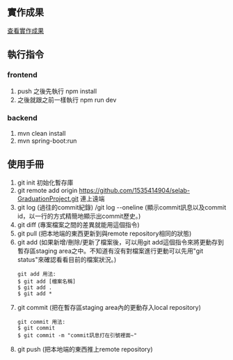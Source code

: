 ## 實作成果
[查看實作成果](docs/0527專題簡報.pdf)

## 執行指令

### frontend
1. push 之後先執行 npm install
2. 之後就跟之前一樣執行 npm run dev

### backend
1. mvn clean install
2. mvn spring-boot:run


## 使用手冊
1. git init 初始化暫存庫
2. git remote add origin https://github.com/1535414904/selab-GraduationProject.git 連上遠端
3. git log (過往的commit紀錄) /git log --oneline (顯示commit訊息以及commit id，以一行的方式精簡地顯示出commit歷史。)
4. git diff (專案檔案之間的差異就能用這個指令)
5. git pull (把本地端的東西更新到與remote repository相同的狀態)
6. git add (如果新增/刪除/更新了檔案後，可以用git add這個指令來將更動存到暫存區staging area之中。不知道有沒有對檔案進行更動可以先用"git status"來確認看看目前的檔案狀況。)
    ```
    git add 用法:
    $ git add [檔案名稱]
    $ git add .
    $ git add *
    ```
7. git commit (把在暫存區staging area內的更動存入local repository)
    ```
    git commit 用法:
    $ git commit 
    $ git commit -m "commit訊息打在引號裡面~"
    ```
8. git push (把本地端的東西推上remote repository)
